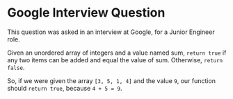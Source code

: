 # Google Interview Question
This question was asked in an interview at Google, for a Junior Engineer role.

Given an unordered array of integers and a value named sum, `return true` if any two items can be added and equal the value of sum. Otherwise, `return false`.

So, if we were given the array ``[3, 5, 1, 4]`` and the value `9`, our function should `return true`, because `4 + 5 = 9`.
